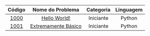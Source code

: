 Código | Nome do Problema | Categoria | Linguagem
|     :---:      |     :---:      |     :---:      |     :---:      |  
[1000](https://github.com/Alexandre-Ribeiro26/URI_competition_programming/blob/main/Beginner/1000.py) | [Hello World!](https://www.urionlinejudge.com.br/judge/pt/problems/view/1000) | Iniciante | Python
[1001](https://github.com/Alexandre-Ribeiro26/URI_competition_programming/blob/main/Beginner/1001.py) | [Extremamente Básico](https://www.urionlinejudge.com.br/judge/pt/problems/view/1001) | Iniciante | Python
